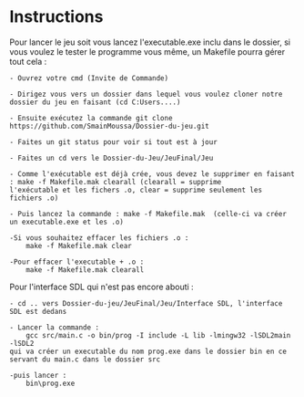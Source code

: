 # Instructions

Pour lancer le jeu soit vous lancez l'executable.exe inclu dans le dossier, si vous voulez le tester le programme vous même, un Makefile pourra gérer tout cela :

	- Ouvrez votre cmd (Invite de Commande)

	- Dirigez vous vers un dossier dans lequel vous voulez cloner notre dossier du jeu en faisant (cd C:Users....)

	- Ensuite exécutez la commande git clone https://github.com/SmainMoussa/Dossier-du-jeu.git

	- Faites un git status pour voir si tout est à jour

	- Faites un cd vers le Dossier-du-Jeu/JeuFinal/Jeu

	- Comme l'exécutable est déjà crée, vous devez le supprimer en faisant : make -f Makefile.mak clearall (clearall = supprime 			l'exécutable et les fichers .o, clear = supprime seulement les fichiers .o)

	- Puis lancez la commande : make -f Makefile.mak  (celle-ci va créer un executable.exe et les .o)

	-Si vous souhaitez effacer les fichiers .o :
		make -f Makefile.mak clear

	-Pour effacer l'executable + .o : 
		make -f Makefile.mak clearall


Pour l'interface SDL qui n'est pas encore abouti :

	- cd .. vers Dossier-du-jeu/JeuFinal/Jeu/Interface SDL, l'interface SDL est dedans 

	- Lancer la commande :	
		gcc src/main.c -o bin/prog -I include -L lib -lmingw32 -lSDL2main -lSDL2
	qui va créer un executable du nom prog.exe dans le dossier bin en ce servant du main.c dans le dossier src

	-puis lancer : 
		bin\prog.exe